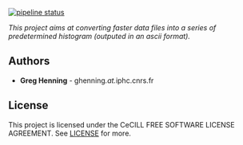 [![pipeline status](https://gitlab.in2p3.fr/gregoire.henning/faster2h-c/badges/master/pipeline.svg)](https://gitlab.in2p3.fr/gregoire.henning/faster2h-c/commits/master)


*This project aims at converting faster data files into a series of predetermined histogram (outputed in an ascii format).*

## Authors 

* **Greg Henning** - ghenning&#8203;*.at.*&#8203;iphc&#x2024;cnrs&#x2024;fr 

## License 

This project is licensed under the CeCILL FREE SOFTWARE LICENSE AGREEMENT. See [LICENSE](LICENSE) for more.
